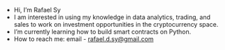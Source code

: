 - Hi, I’m Rafael Sy
- I am interested in using my knowledge in data analytics, trading, and sales to work on investment opportunities in the cryptocurrency space. 
- I’m currently learning how to build smart contracts on Python.
- How to reach me:  email - rafael.d.sy@gmail.com 

